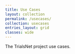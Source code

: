 ```yaml
---
title: Use Cases
layout: collection
permalink: /usecases/
collection: usecases
entries_layout: grid
classes: wide
---
```


The TrialsNet project use cases.